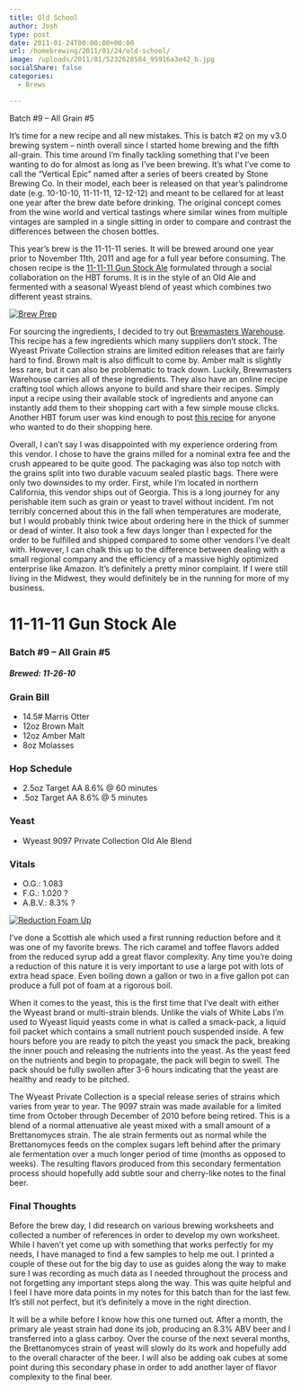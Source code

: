 ```yaml
---
title: Old School
author: Josh
type: post
date: 2011-01-24T00:00:00+00:00
url: /homebrewing/2011/01/24/old-school/
image: /uploads/2011/01/5232628584_95916a3e42_b.jpg
socialShare: false
categories:
  - Brews

---
```


Batch #9 &#8211; All Grain #5

It’s time for a new recipe and all new mistakes. This is batch #2 on my v3.0 brewing system &#8211; ninth overall since I started home brewing and the fifth all-grain. This time around I’m finally tackling something that I’ve been wanting to do for almost as long as I’ve been brewing. It’s what I’ve come to call the “Vertical Epic” named after a series of beers created by Stone Brewing Co. In their model, each beer is released on that year’s palindrome date (e.g. 10-10-10, 11-11-11, 12-12-12) and meant to be cellared for at least one year after the brew date before drinking. The original concept comes from the wine world and vertical tastings where similar wines from multiple vintages are sampled in a single sitting in order to compare and contrast the differences between the chosen bottles.

<!-- more -->

This year’s brew is the 11-11-11 series. It will be brewed around one year prior to November 11th, 2011 and age for a full year before consuming. The chosen recipe is the [11-11-11 Gun Stock Ale][1] formulated through a social collaboration on the HBT forums. It is in the style of an Old Ale and fermented with a seasonal Wyeast blend of yeast which combines two different yeast strains.

[![Brew Prep](http://farm6.static.flickr.com/5247/5232625836_b66b3c6682.jpg)][2]

For sourcing the ingredients, I decided to try out [Brewmasters Warehouse][3]. This recipe has a few ingredients which many suppliers don’t stock. The Wyeast Private Collection strains are limited edition releases that are fairly hard to find. Brown malt is also difficult to come by. Amber malt is slightly less rare, but it can also be problematic to track down. Luckily, Brewmasters Warehouse carries all of these ingredients. They also have an online recipe crafting tool which allows anyone to build and share their recipes. Simply input a recipe using their available stock of ingredients and anyone can instantly add them to their shopping cart with a few simple mouse clicks. Another HBT forum user was kind enough to post [this recipe][4] for anyone who wanted to do their shopping here.

Overall, I can’t say I was disappointed with my experience ordering from this vendor. I chose to have the grains milled for a nominal extra fee and the crush appeared to be quite good. The packaging was also top notch with the grains split into two durable vacuum sealed plastic bags. There were only two downsides to my order. First, while I’m located in northern California, this vendor ships out of Georgia. This is a long journey for any perishable item such as grain or yeast to travel without incident. I’m not terribly concerned about this in the fall when temperatures are moderate, but I would probably think twice about ordering here in the thick of summer or dead of winter. It also took a few days longer than I expected for the order to be fulfilled and shipped compared to some other vendors I’ve dealt with. However, I can chalk this up to the difference between dealing with a small regional company and the efficiency of a massive highly optimized enterprise like Amazon. It’s definitely a pretty minor complaint. If I were still living in the Midwest, they would definitely be in the running for more of my business.

# 11-11-11 Gun Stock Ale

### Batch #9 – All Grain #5

##### Brewed: 11-26-10

### Grain Bill

  * 14.5# Marris Otter
  * 12oz Brown Malt
  * 12oz Amber Malt
  * 8oz Molasses

### Hop Schedule

  * 2.5oz Target AA 8.6% @ 60 minutes
  * .5oz Target AA 8.6% @ 5 minutes

### Yeast

  * Wyeast 9097 Private Collection Old Ale Blend

### Vitals

  * O.G.: 1.083
  * F.G.: 1.020 ?
  * A.B.V.: 8.3% ?

[![Reduction Foam Up](http://farm6.static.flickr.com/5162/5232628584_95916a3e42.jpg)][5]

I’ve done a Scottish ale which used a first running reduction before and it was one of my favorite brews. The rich caramel and toffee flavors added from the reduced syrup add a great flavor complexity. Any time you’re doing a reduction of this nature it is very important to use a large pot with lots of extra head space. Even boiling down a gallon or two in a five gallon pot can produce a full pot of foam at a rigorous boil.

When it comes to the yeast, this is the first time that I’ve dealt with either the Wyeast brand or multi-strain blends. Unlike the vials of White Labs I’m used to Wyeast liquid yeasts come in what is called a smack-pack, a liquid foil packet which contains a small nutrient pouch suspended inside. A few hours before you are ready to pitch the yeast you smack the pack, breaking the inner pouch and releasing the nutrients into the yeast. As the yeast feed on the nutrients and begin to propagate, the pack will begin to swell. The pack should be fully swollen after 3-6 hours indicating that the yeast are healthy and ready to be pitched.

The Wyeast Private Collection is a special release series of strains which varies from year to year. The 9097 strain was made available for a limited time from October through December of 2010 before being retired. This is a blend of a normal attenuative ale yeast mixed with a small amount of a Brettanomyces strain. The ale strain ferments out as normal while the Brettanomyces feeds on the complex sugars left behind after the primary ale fermentation over a much longer period of time (months as opposed to weeks). The resulting flavors produced from this secondary fermentation process should hopefully add subtle sour and cherry-like notes to the final beer.

### Final Thoughts

Before the brew day, I did research on various brewing worksheets and collected a number of references in order to develop my own worksheet. While I haven’t yet come up with something that works perfectly for my needs, I have managed to find a few samples to help me out. I printed a couple of these out for the big day to use as guides along the way to make sure I was recording as much data as I needed throughout the process and not forgetting any important steps along the way. This was quite helpful and I feel I have more data points in my notes for this batch than for the last few. It’s still not perfect, but it’s definitely a move in the right direction.

It will be a while before I know how this one turned out. After a month, the primary ale yeast strain had done its job, producing an 8.3% ABV beer and I transferred into a glass carboy. Over the course of the next several months, the Brettanomyces strain of yeast will slowly do its work and hopefully add to the overall character of the beer. I will also be adding oak cubes at some point during this secondary phase in order to add another layer of flavor complexity to the final beer.

 [1]: http://www.homebrewtalk.com/f74/11-11-11-gun-stock-ale-old-ale-official-recipe-197241/
 [2]: http://www.flickr.com/photos/quantumfish/5232625836/
 [3]: http://www.brewmasterswarehouse.com
 [4]: http://www.brewmasterswarehouse.com/recipe/ee2df8e3/
 [5]: http://www.flickr.com/photos/quantumfish/5232628584